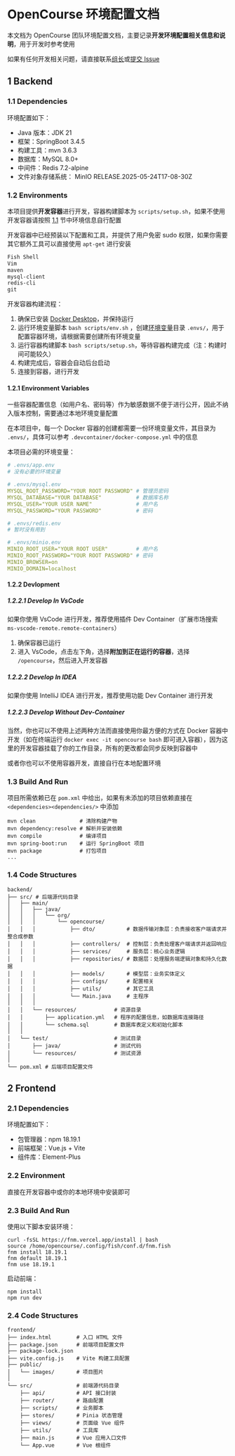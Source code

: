 # OpenCourse 环境配置文档

本文档为 OpenCourse 团队环境配置文档，主要记录**开发环境配置相关信息和说明**，用于开发时参考使用

如果有任何开发相关问题，请直接联系[组长](https://github.com/lEEExp3rt)或[提交 Issue](https://github.com/lEEExp3rt/OpenCourse/issues/new/choose)

## 1 Backend

### 1.1 Dependencies

环境配置如下：

- Java 版本：JDK 21
- 框架：SpringBoot 3.4.5
- 构建工具：mvn 3.6.3
- 数据库：MySQL 8.0+
- 中间件：Redis 7.2-alpine
- 文件对象存储系统： MinIO RELEASE.2025-05-24T17-08-30Z

### 1.2 Environments

本项目提供**开发容器**进行开发，容器构建脚本为 `scripts/setup.sh`，如果不使用开发容器请按照 [1.1](#11-dependencies) 节中环境信息自行配置

开发容器中已经预装以下配置和工具，并提供了用户免密 sudo 权限，如果你需要其它额外工具可以直接使用 `apt-get` 进行安装

```txt
Fish Shell
Vim
maven
mysql-client
redis-cli
git
```

开发容器构建流程：

1. 确保已安装 [Docker Desktop](https://www.docker.com/products/docker-desktop/)，并保持运行
2. 运行环境变量脚本 `bash scripts/env.sh` ，创建[环境变量](#121-environment-variables)目录 `.envs/`，用于配置容器环境，请根据需要创建所有环境变量
3. 运行容器构建脚本 `bash scripts/setup.sh`，等待容器构建完成（注：构建时间可能较久）
4. 构建完成后，容器会自动后台启动
5. 连接到容器，进行开发

#### 1.2.1 Environment Variables

一些容器配置信息（如用户名、密码等）作为敏感数据不便于进行公开，因此不纳入版本控制，需要通过本地环境变量配置

在本项目中，每一个 Docker 容器的创建都需要一份环境变量文件，其目录为 `.envs/`，具体可以参考 `.devcontainer/docker-compose.yml` 中的信息

本项目必需的环境变量：

```yaml
# .envs/app.env
# 没有必要的环境变量

# .envs/mysql.env
MYSQL_ROOT_PASSWORD="YOUR ROOT PASSWORD" # 管理员密码
MYSQL_DATABASE="YOUR DATABASE"           # 数据库名称
MYSQL_USER="YOUR USER NAME"              # 用户名
MYSQL_PASSWORD="YOUR PASSWORD"           # 密码

# .envs/redis.env
# 暂时没有用到

# .envs/minio.env
MINIO_ROOT_USER="YOUR ROOT USER"         # 用户名
MINIO_ROOT_PASSWORD="YOUR ROOT PASSWORD" # 密码
MINIO_BROWSER=on
MINIO_DOMAIN=localhost
```

#### 1.2.2 Devlopment

##### 1.2.2.1 Develop In VsCode

如果你使用 VsCode 进行开发，推荐使用插件 Dev Container（扩展市场搜索 `ms-vscode-remote.remote-containers`）

1. 确保容器已运行
2. 进入 VsCode，点击左下角，选择**附加到正在运行的容器**，选择 `/opencourse`，然后进入开发容器

##### 1.2.2.2 Develop In IDEA

如果你使用 IntelliJ IDEA 进行开发，推荐使用功能 Dev Container 进行开发

##### 1.2.2.3 Develop Without Dev-Container

当然，你也可以不使用上述两种方法而直接使用你最方便的方式在 Docker 容器中开发（如在终端运行 `docker exec -it opencourse bash` 即可进入容器），因为这里的开发容器挂载了你的工作目录，所有的更改都会同步反映到容器中

或者你也可以不使用容器开发，直接自行在本地配置环境

### 1.3 Build And Run

项目所需依赖已在 `pom.xml` 中给出，如果有未添加的项目依赖直接在 `<dependencies><dependencies/>` 中添加

```shell
mvn clean              # 清除构建产物
mvn dependency:resolve # 解析并安装依赖
mvn compile            # 编译项目
mvn spring-boot:run    # 运行 SpringBoot 项目
mvn package            # 打包项目
...
```

### 1.4 Code Structures

```shell
backend/
├── src/ # 后端源代码目录
│   ├── main/
│   │   ├── java/
│   │   │   └── org/
│   │   │       └── opencourse/
│   │   │           ├── dto/          # 数据传输对象层：负责接收客户端请求并整合成参数
│   │   │           ├── controllers/  # 控制层：负责处理客户端请求并返回响应
│   │   │           ├── services/     # 服务层：核心业务逻辑
│   │   │           ├── repositories/ # 数据层：处理服务端逻辑对象和持久化数据
│   │   │           ├── models/       # 模型层：业务实体定义
│   │   │           ├── configs/      # 配置相关
│   │   │           ├── utils/        # 其它工具
│   │   │           └── Main.java     # 主程序
│   │   │ 
│   │   └── resources/            # 资源目录
│   │       ├── application.yml   # 程序的配置信息，如数据库连接路径
│   │       └── schema.sql        # 数据库表定义和初始化脚本
│   │
│   └── test/                     # 测试目录
│       ├── java/                 # 测试代码
│       └── resources/            # 测试资源
│
└── pom.xml # 后端项目配置文件
```

## 2 Frontend

### 2.1 Dependencies

环境配置如下：

- 包管理器：npm 18.19.1
- 前端框架：Vue.js + Vite
- 组件库：Element-Plus

### 2.2 Environment

直接在开发容器中或你的本地环境中安装即可

### 2.3 Build And Run

使用以下脚本安装环境：

```shell
curl -fsSL https://fnm.vercel.app/install | bash
source /home/opencourse/.config/fish/conf.d/fnm.fish
fnm install 18.19.1
fnm default 18.19.1
fnm use 18.19.1
```

启动前端：

```shell
npm install
npm run dev
```

### 2.4 Code Structures

```shell
frontend/
├── index.html        # 入口 HTML 文件
├── package.json      # 前端项目配置文件
├── package-lock.json
├── vite.config.js    # Vite 构建工具配置
├── public/
│   └── images/       # 项目图片
│
└── src/              # 前端源代码目录
    ├── api/          # API 接口封装
    ├── router/       # 路由配置
    ├── scripts/      # 业务脚本
    ├── stores/       # Pinia 状态管理
    ├── views/        # 页面级 Vue 组件
    ├── utils/        # 工具库
    ├── main.js       # Vue 应用入口文件
    └── App.vue       # Vue 根组件
```
